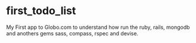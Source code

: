 first_todo_list
===============

My First app to Globo.com to understand how run the ruby, rails, mongodb and anothers gems sass, compass, rspec and devise.
